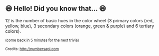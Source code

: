 ## :smile: Hello! Did you know that... :smile:
12 is the number of basic hues in the color wheel (3 primary colors (red, yellow, blue), 3 secondary colors (orange, green & purple) and 6 tertiary colors).

<sup>(come back in 5 minutes for the next trivia)</sup>


<sup>Credits: http://numbersapi.com</sup>
